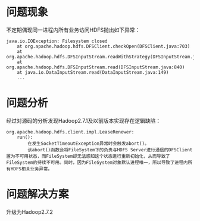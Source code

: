 # 问题现象

不定期偶现同一进程内所有业务访问HDFS抛出如下异常：

	java.io.IOException: Filesystem closed
    	at org.apache.hadoop.hdfs.DFSClient.checkOpen(DFSClient.java:703)
    	at org.apache.hadoop.hdfs.DFSInputStream.readWithStrategy(DFSInputStream.java:779)
    	at org.apache.hadoop.hdfs.DFSInputStream.read(DFSInputStream.java:840)
    	at java.io.DataInputStream.read(DataInputStream.java:149)
    	...

# 问题分析

经过对源码的分析发现Hadoop2.7.1及以前版本实现存在逻辑缺陷：

	org.apache.hadoop.hdfs.client.impl.LeaseRenewer:
		run():
			在发生SocketTimeoutException异常时会触发abort()。
			该abort()函数会将FileSystem下的负责与HDFS Server进行通信的DFSClient置为不可用状态，而FileSystem却无法感知这个状态进行重新初始化，从而导致了FileSystem的持续不可用。同时，因为FileSystem对象默认进程唯一，所以导致了进程内所有HDFS相关业务异常。

# 问题解决方案

升级为Hadoop2.7.2

